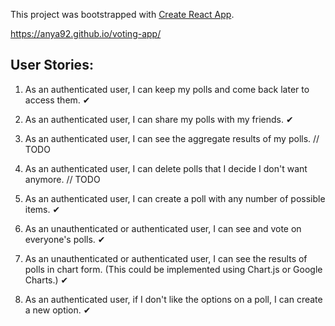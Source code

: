 This project was bootstrapped with [Create React App](https://github.com/facebookincubator/create-react-app).

https://anya92.github.io/voting-app/

## User Stories:

1. As an authenticated user, I can keep my polls and come back later to access them. ✔

2. As an authenticated user, I can share my polls with my friends. ✔

3. As an authenticated user, I can see the aggregate results of my polls. // TODO

4. As an authenticated user, I can delete polls that I decide I don't want anymore. // TODO

5. As an authenticated user, I can create a poll with any number of possible items. ✔

6. As an unauthenticated or authenticated user, I can see and vote on everyone's polls. ✔

7. As an unauthenticated or authenticated user, I can see the results of polls in chart form. (This could be implemented using Chart.js or Google Charts.) ✔

8. As an authenticated user, if I don't like the options on a poll, I can create a new option. ✔
